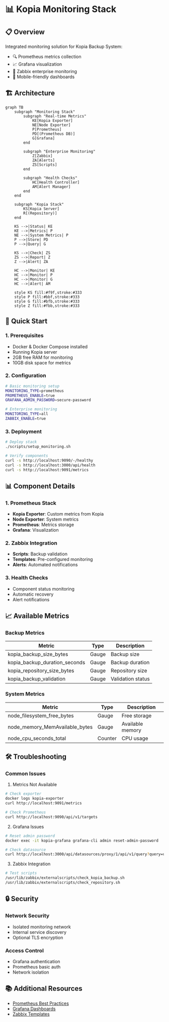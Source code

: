 # 📊 Kopia Monitoring Stack

## 📋 Overview
Integrated monitoring solution for Kopia Backup System:
- 🔍 Prometheus metrics collection
- 📈 Grafana visualization
- 🚨 Zabbix enterprise monitoring
- 📱 Mobile-friendly dashboards

## 🏗️ Architecture

```mermaid
graph TB
    subgraph "Monitoring Stack"
        subgraph "Real-time Metrics"
            KE[Kopia Exporter]
            NE[Node Exporter]
            P[Prometheus]
            PD[(Prometheus DB)]
            G[Grafana]
        end

        subgraph "Enterprise Monitoring"
            Z[Zabbix]
            ZA[Alerts]
            ZS[Scripts]
        end

        subgraph "Health Checks"
            HC[Health Controller]
            AM[Alert Manager]
        end
    end

    subgraph "Kopia Stack"
        KS[Kopia Server]
        R[(Repository)]
    end

    KS -->|Status| KE
    KE -->|Metrics| P
    NE -->|System Metrics| P
    P -->|Store| PD
    P -->|Query| G
    
    KS -->|Check| ZS
    ZS -->|Report| Z
    Z -->|Alert| ZA
    
    HC -->|Monitor| KE
    HC -->|Monitor| P
    HC -->|Monitor| G
    HC -->|Alert| AM

    style KS fill:#f9f,stroke:#333
    style P fill:#bbf,stroke:#333
    style G fill:#bfb,stroke:#333
    style Z fill:#fbb,stroke:#333
```

## 🚀 Quick Start

### 1. Prerequisites
- Docker & Docker Compose installed
- Running Kopia server
- 2GB free RAM for monitoring
- 10GB disk space for metrics

### 2. Configuration
```bash
# Basic monitoring setup
MONITORING_TYPE=prometheus
PROMETHEUS_ENABLE=true
GRAFANA_ADMIN_PASSWORD=secure-password

# Enterprise monitoring
MONITORING_TYPE=all
ZABBIX_ENABLE=true
```

### 3. Deployment
```bash
# Deploy stack
./scripts/setup_monitoring.sh

# Verify components
curl -s http://localhost:9090/-/healthy
curl -s http://localhost:3000/api/health
curl -s http://localhost:9091/metrics
```

## 📊 Component Details

### 1. Prometheus Stack
- **Kopia Exporter**: Custom metrics from Kopia
- **Node Exporter**: System metrics
- **Prometheus**: Metrics storage
- **Grafana**: Visualization

### 2. Zabbix Integration
- **Scripts**: Backup validation
- **Templates**: Pre-configured monitoring
- **Alerts**: Automated notifications

### 3. Health Checks
- Component status monitoring
- Automatic recovery
- Alert notifications

## 📈 Available Metrics

### Backup Metrics
| Metric | Type | Description |
|--------|------|-------------|
| kopia_backup_size_bytes | Gauge | Backup size |
| kopia_backup_duration_seconds | Gauge | Backup duration |
| kopia_repository_size_bytes | Gauge | Repository size |
| kopia_backup_validation | Gauge | Validation status |

### System Metrics
| Metric | Type | Description |
|--------|------|-------------|
| node_filesystem_free_bytes | Gauge | Free storage |
| node_memory_MemAvailable_bytes | Gauge | Available memory |
| node_cpu_seconds_total | Counter | CPU usage |

## 🛠 Troubleshooting

### Common Issues

1. Metrics Not Available
```bash
# Check exporter
docker logs kopia-exporter
curl http://localhost:9091/metrics

# Check Prometheus
curl http://localhost:9090/api/v1/targets
```

2. Grafana Issues
```bash
# Reset admin password
docker exec -it kopia-grafana grafana-cli admin reset-admin-password

# Check datasource
curl http://localhost:3000/api/datasources/proxy/1/api/v1/query?query=up
```

3. Zabbix Integration
```bash
# Test scripts
/usr/lib/zabbix/externalscripts/check_kopia_backup.sh
/usr/lib/zabbix/externalscripts/check_repository.sh
```

## 🔒 Security

### Network Security
- Isolated monitoring network
- Internal service discovery
- Optional TLS encryption

### Access Control
- Grafana authentication
- Prometheus basic auth
- Network isolation

## 📚 Additional Resources
- [Prometheus Best Practices](https://prometheus.io/docs/practices/naming/)
- [Grafana Dashboards](https://grafana.com/grafana/dashboards/)
- [Zabbix Templates](https://www.zabbix.com/integrations/)